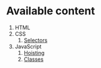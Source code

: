 # Available content

1. HTML
2. CSS
   1. [Selectors](./css/selectors.md)
3. JavaScript
   1. [Hoisting](./javascript/hoisting.md)
   2. [Classes](./javascript/classes.md)

